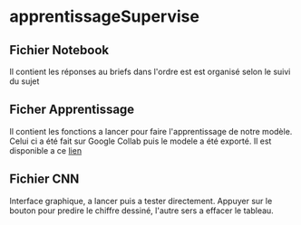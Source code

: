 # apprentissageSupervise

## Fichier Notebook

Il contient les réponses au briefs dans l'ordre est est organisé selon le suivi du sujet

## Ficher Apprentissage

Il contient les fonctions a lancer pour faire l'apprentissage de notre modèle. Celui ci a été fait sur Google Collab puis le modele a été exporté.
Il est disponible a ce [lien](https://we.tl/t-s0KqpbhJWc)

## Fichier CNN

Interface graphique, a lancer puis a tester directement. Appuyer sur le bouton pour predire le chiffre dessiné, l'autre sers a effacer le tableau.
